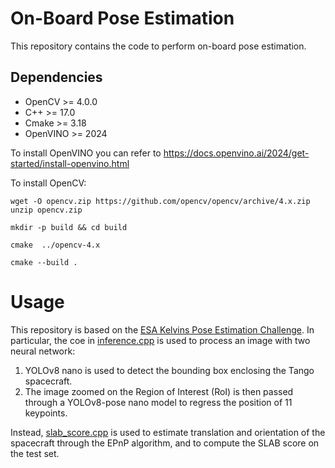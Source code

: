 # On-Board Pose Estimation

This repository contains the code to perform on-board pose estimation.

## Dependencies
- OpenCV >= 4.0.0
- C++ >= 17.0
- Cmake >= 3.18
- OpenVINO >= 2024

To install OpenVINO you can refer to https://docs.openvino.ai/2024/get-started/install-openvino.html

To install OpenCV:

```
wget -O opencv.zip https://github.com/opencv/opencv/archive/4.x.zip
unzip opencv.zip

mkdir -p build && cd build

cmake  ../opencv-4.x

cmake --build .
```

# Usage

This repository is based on the [ESA Kelvins Pose Estimation Challenge](https://kelvins.esa.int/satellite-pose-estimation-challenge/home/). In particular, the coe in [inference.cpp](https://github.com/masgura/On-board-pose-estimation/blob/main/src/inference.cpp) is used to process an image with two neural network:

1. YOLOv8 nano is used to detect the bounding box enclosing the Tango spacecraft.
2. The image zoomed on the Region of Interest (RoI) is then passed through a YOLOv8-pose nano model to regress the position of 11 keypoints.

Instead, [slab_score.cpp](https://github.com/masgura/On-board-pose-estimation/blob/main/src/slab_score.cpp) is used to estimate translation and orientation of the spacecraft through the EPnP algorithm, and to compute the SLAB score on the test set.
